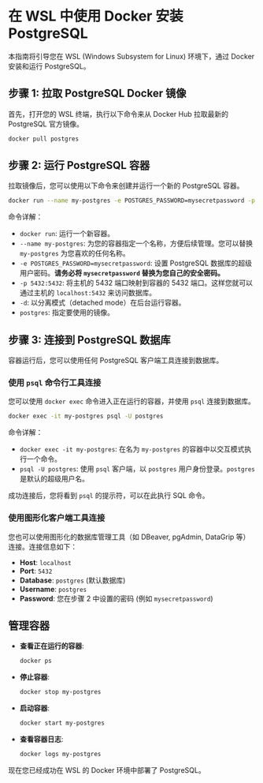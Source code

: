 # 在 WSL 中使用 Docker 安装 PostgreSQL

本指南将引导您在 WSL (Windows Subsystem for Linux) 环境下，通过 Docker 安装和运行 PostgreSQL。

## 步骤 1: 拉取 PostgreSQL Docker 镜像

首先，打开您的 WSL 终端，执行以下命令来从 Docker Hub 拉取最新的 PostgreSQL 官方镜像。

```bash
docker pull postgres
```

## 步骤 2: 运行 PostgreSQL 容器

拉取镜像后，您可以使用以下命令来创建并运行一个新的 PostgreSQL 容器。

```bash
docker run --name my-postgres -e POSTGRES_PASSWORD=mysecretpassword -p 5432:5432 -d postgres
```

命令详解：
- `docker run`: 运行一个新容器。
- `--name my-postgres`: 为您的容器指定一个名称，方便后续管理。您可以替换 `my-postgres` 为您喜欢的任何名称。
- `-e POSTGRES_PASSWORD=mysecretpassword`: 设置 PostgreSQL 数据库的超级用户密码。**请务必将 `mysecretpassword` 替换为您自己的安全密码。**
- `-p 5432:5432`: 将主机的 5432 端口映射到容器的 5432 端口。这样您就可以通过主机的 `localhost:5432` 来访问数据库。
- `-d`: 以分离模式（detached mode）在后台运行容器。
- `postgres`: 指定要使用的镜像。

## 步骤 3: 连接到 PostgreSQL 数据库

容器运行后，您可以使用任何 PostgreSQL 客户端工具连接到数据库。

### 使用 `psql` 命令行工具连接

您可以使用 `docker exec` 命令进入正在运行的容器，并使用 `psql` 连接到数据库。

```bash
docker exec -it my-postgres psql -U postgres
```

命令详解：
- `docker exec -it my-postgres`: 在名为 `my-postgres` 的容器中以交互模式执行一个命令。
- `psql -U postgres`: 使用 `psql` 客户端，以 `postgres` 用户身份登录。`postgres` 是默认的超级用户名。

成功连接后，您将看到 `psql` 的提示符，可以在此执行 SQL 命令。

### 使用图形化客户端工具连接

您也可以使用图形化的数据库管理工具（如 DBeaver, pgAdmin, DataGrip 等）连接。连接信息如下：

- **Host**: `localhost`
- **Port**: `5432`
- **Database**: `postgres` (默认数据库)
- **Username**: `postgres`
- **Password**: 您在步骤 2 中设置的密码 (例如 `mysecretpassword`)

## 管理容器

- **查看正在运行的容器**:
  ```bash
  docker ps
  ```
- **停止容器**:
  ```bash
  docker stop my-postgres
  ```
- **启动容器**:
  ```bash
  docker start my-postgres
  ```
- **查看容器日志**:
  ```bash
  docker logs my-postgres
  ```

现在您已经成功在 WSL 的 Docker 环境中部署了 PostgreSQL。
